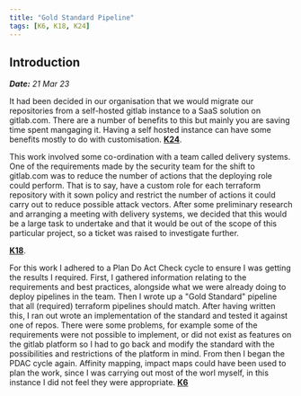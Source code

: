 ```yaml
---
title: "Gold Standard Pipeline"
tags: [K6, K18, K24]
---
```

## Introduction

***Date:** 21 Mar 23*

It had been decided in our organisation that we would migrate our repositories from a self-hosted gitlab instance to a SaaS solution on gitlab.com.
There are a number of benefits to this but mainly you are saving time spent mangaging it. Having a self hosted instance can have some benefits mostly to do with customisation. **[K24](/tags/k24)**.

This work involved some co-ordination with a team called  delivery systems. One of the requirements made by the security team for the shift to gitlab.com was to reduce the number of actions that the deploying role could perform. That is to say, have a custom role for each terraform repository with it sown policy and restrict the number of actions it could carry out to reduce possible attack vectors.
After some preliminary research and arranging a meeting with delivery systems, we decided that this would be a large task to undertake and that it would be out of the scope of this particular project, so a ticket was raised to investigate further.

**[K18](/tags/k18)**.

For this work I adhered to a Plan Do Act Check cycle to ensure I was getting the results I required.
First, I gathered information relating to the requirements and best practices, alongside what we were already doing to deploy pipelines in the team. Then I wrote up a "Gold Standard" pipeline that all (required) terraform pipelines should match. After having written this, I ran out wrote an implementation of the standard and tested it against one of repos. There were some problems, for example some of the requirements were not possible to implement, or did not exist as features on the gitlab platform so I had to go back and modify the standard with the possibilities and restrictions of the platform in mind. From then I began the PDAC cycle again.
Affinity mapping, impact maps could have been used to plan the work, since I was carrying out most of the worl myself, in this instance I did not feel they were appropriate.
 **[K6](/tags/k6)**
